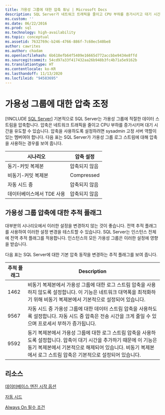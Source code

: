 ```yaml
---
title: 가용성 그룹에 대한 압축 튜닝 | Microsoft Docs
description: SQL Server가 네트워크 트래픽을 줄이고 CPU 부하를 증가시키고 대기 시간을 유발할 수 있는 가용성 그룹 데이터 스트림을 압축하는 방식을 알아봅니다.
ms.custom: ''
ms.date: 06/22/2016
ms.prod: sql
ms.technology: high-availability
ms.topic: conceptual
ms.assetid: 7632769c-b246-4766-886f-7c60ec540be8
author: cawrites
ms.author: chadam
ms.openlocfilehash: 6b618efb64f5409e16665d772accbbe9434e8ffd
ms.sourcegitcommit: 54cd97a33f417432aa26b948b3fc4b71a5e9162b
ms.translationtype: HT
ms.contentlocale: ko-KR
ms.lasthandoff: 11/13/2020
ms.locfileid: "94583695"
---
```

# <a name="tune-compression-for-availability-group"></a>가용성 그룹에 대한 압축 조정
[!INCLUDE [SQL Server](../../../includes/applies-to-version/sqlserver.md)]
기본적으로 SQL Server는 가용성 그룹에 적절한 데이터 스트림을 압축합니다. 압축은 네트워크 트래픽을 줄이고 CPU 부하를 증가시키며 대기 시간을 유도할 수 있습니다. 압축을 사용하도록 설정하려면 sysadmin 고정 서버 역할이 있는 멤버여야 합니다. 다음 표는 SQL Server가 가용성 그룹 로그 스트림에 대해 압축을 사용하는 경우를 보여 줍니다.

| 시나리오 | 압축 설정
| ---- | ----
| 동기-커밋 복제본 | 압축되지 않음
| 비동기-커밋 복제본 | Compressed
| 자동 시드 중 | 압축되지 않음
| 데이터베이스에서 TDE 사용  | 압축되지 않음

## <a name="trace-flags-for-availability-group-compression"></a>가용성 그룹 압축에 대한 추적 플래그 

대부분의 시나리오에서 이러한 설정을 변경하지 않는 것이 좋습니다. 전역 추적 플래그를 사용하여 이러한 설정 변경을 테스트할 수 있습니다. SQL Server는 인스턴스 전체에 전역 추적 플래그를 적용합니다. 인스턴스의 모든 가용성 그룹은 이러한 설정에 영향을 받습니다.  

다음 표는 SQL Server에 대한 기본 압축 동작을 변경하는 추적 플래그를 보여 줍니다. 

추적 플래그 | Description
------------- | -------------
1462          | 비동기 복제본에서 가용성 그룹에 대한 로그 스트림 압축을 사용하지 않도록 설정합니다. 이 기능은 네트워크 대역폭을 최적화하기 위해 비동기 복제본에서 기본적으로 설정되어 있습니다.
9567          | 자동 시드 중 가용성 그룹에 대한 데이터 스트림 압축을 사용하도록 설정합니다. 자동 시드 중 압축은 전송 시간을 크게 줄일 수 있으며 프로세서 부하가 증가됩니다.
9592          | 동기 복제본에서 가용성 그룹에 대한 로그 스트림 압축을 사용하도록 설정합니다. 압축이 대기 시간을 추가하기 때문에 이 기능은 동기 복제본에서 기본적으로 해제되어 있습니다. 비동기 복제본에서 로그 스트림 압축은 기본적으로 설정되어 있습니다.


## <a name="resources"></a>리소스


[데이터베이스 엔진 시작 옵션](../../../database-engine/configure-windows/database-engine-service-startup-options.md)

[자동 시드](./automatically-initialize-always-on-availability-group.md)

[Always On 필수 조건](prereqs-restrictions-recommendations-always-on-availability.md)